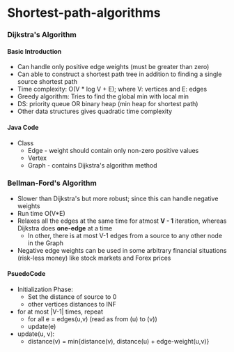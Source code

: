 Shortest-path-algorithms
======

### Dijkstra's Algorithm

#### Basic Introduction
* Can handle only positive edge weights (must be greater than zero)
* Can able to construct a shortest path tree in addition to finding a single source shortest path
* Time complexity: O(V * log V + E); where V: vertices and E: edges
* Greedy algorithm: Tries to find the global min with local min
* DS: priority queue OR binary heap (min heap for shortest path)
* Other data structures gives quadratic time complexity

#### Java Code
* Class
    * Edge - weight should contain only non-zero positive values
    * Vertex
    * Graph - contains Dijkstra's algorithm method


### Bellman-Ford's Algorithm
* Slower than Dijkstra's but more robust; since this can handle negative weights
* Run time O(V*E)
* Relaxes all the edges at the same time for atmost **V - 1** iteration, whereas Dijkstra does **one-edge** at a time
  * In other, there is at most V-1 edges from a source to any other node in the Graph
* Negative edge weights can be used in some arbitrary financial situations (risk-less money) like stock markets and Forex prices

#### PsuedoCode
* Initialization Phase:
  * Set the distance of source to 0
  * other vertices distances to INF
* for at most |V-1| times, repeat
  * for all e = edges(u,v) (read as from (u) to (v))
  * update(e)
* update(u, v):
  * distance(v) = min{distance(v), distance(u) + edge-weight(u,v)}
